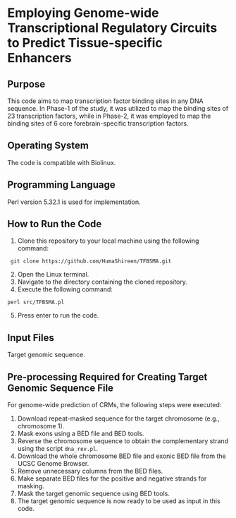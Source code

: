 # Employing Genome-wide Transcriptional Regulatory Circuits to Predict Tissue-specific Enhancers

## Purpose
This code aims to map transcription factor binding sites in any DNA sequence. In Phase-1 of the study, it was utilized to map the binding sites of 23 transcription factors, while in Phase-2, it was employed to map the binding sites of 6 core forebrain-specific transcription factors.

## Operating System
The code is compatible with Biolinux.

## Programming Language
Perl version 5.32.1 is used for implementation.

## How to Run the Code
1. Clone this repository to your local machine using the following command:
```
 git clone https://github.com/HumaShireen/TFBSMA.git

```

2. Open the Linux terminal.
3. Navigate to the directory containing the cloned repository.
4. Execute the following command: 
```
perl src/TFBSMA.pl
```
5. Press enter to run the code.

## Input Files
Target genomic sequence.

## Pre-processing Required for Creating Target Genomic Sequence File
For genome-wide prediction of CRMs, the following steps were executed:

1. Download repeat-masked sequence for the target chromosome (e.g., chromosome 1).
2. Mask exons using a BED file and BED tools.
3. Reverse the chromosome sequence to obtain the complementary strand using the script `dna_rev.pl`.
4. Download the whole chromosome BED file and exonic BED file from the UCSC Genome Browser.
5. Remove unnecessary columns from the BED files.
6. Make separate BED files for the positive and negative strands for masking.
7. Mask the target genomic sequence using BED tools.
8. The target genomic sequence is now ready to be used as input in this code.

